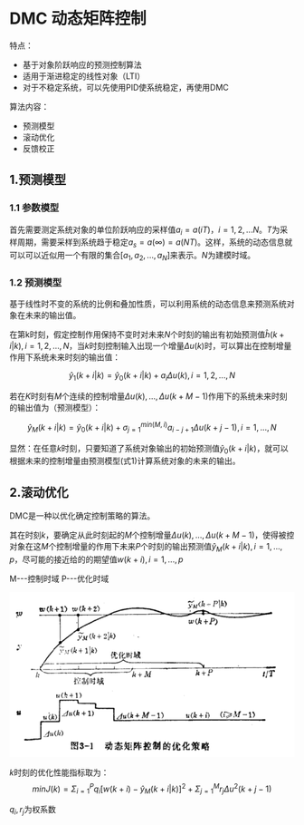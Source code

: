 # DMC 动态矩阵控制

特点：
- 基于对象阶跃响应的预测控制算法
- 适用于渐进稳定的线性对象（LTI）
- 对于不稳定系统，可以先使用PID使系统稳定，再使用DMC

算法内容：
- 预测模型
- 滚动优化
- 反馈校正

## 1.预测模型
### 1.1 参数模型
首先需要测定系统对象的单位阶跃响应的采样值$a_i=a(iT)$，$i=1,2,...N$。$T$为采样周期，需要采样到系统趋于稳定$a_s=a(\infty)=a(NT)$。这样，系统的动态信息就可以可以近似用一个有限的集合$[a_1,a_2,...,a_N]$来表示。$N$为建模时域。


### 1.2 预测模型
基于线性时不变的系统的比例和叠加性质，可以利用系统的动态信息来预测系统对象在未来的输出值。

在第k时刻，假定控制作用保持不变时对未来$N$个时刻的输出有初始预测值$\hat{h}(k+i|k),i=1,2,...,N$，当$k$时刻控制输入出现一个增量$\Delta u(k)$时，可以算出在控制增量作用下系统未来时刻的输出值：

$$
\hat{y}_1(k+i|k)=\hat{y}_0(k+i|k)+a_i\Delta u(k), i=1,2,...,N
$$

若在$K$时刻有$M$个连续的控制增量$\Delta u(k),...,\Delta u(k+M-1)$作用下的系统未来时刻的输出值为（预测模型）：


$$
\hat{y}_M(k+i|k)=\hat{y}_0(k+i|k)+\sigma_{j=1}^{min(M,i)}a_{i-j+1} \Delta u(k+j-1),i=1,...,N    \tag{1}
$$

显然：在任意$k$时刻，只要知道了系统对象输出的初始预测值$\hat{y}_0(k+i|k)$，就可以根据未来的控制增量由预测模型(式1)计算系统对象的未来的输出。


## 2.滚动优化
DMC是一种以优化确定控制策略的算法。

其在时刻$k$，要确定从此时刻起的$M$个控制增量$\Delta u(k),...,\Delta u(k+M-1)$，使得被控对象在这$M$个控制增量的作用下未来$P$个时刻的输出预测值$\hat{y}_M(k+i|k),i=1,...,p$，尽可能的接近给的的期望值$w(k+i),i=1,...,p$

M---控制时域
P---优化时域

![](./.pic/DMC优化策略.png)


$k$时刻的优化性能指标取为：
$$
min J(k)=\Sigma^P_{i=1} q_i [w(k+i)-\hat{y}_M (k+i|k)]^2+\Sigma_{j=1}^M r_j \Delta u^2(k+j-1)
$$

$q_i,r_j$为权系数





